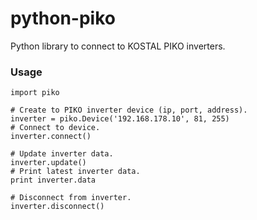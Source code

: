 python-piko
===========

Python library to connect to KOSTAL PIKO inverters.

### Usage

    import piko
    
    # Create to PIKO inverter device (ip, port, address).
    inverter = piko.Device('192.168.178.10', 81, 255)
    # Connect to device.
    inverter.connect()
    
    # Update inverter data.
    inverter.update()
    # Print latest inverter data.
    print inverter.data
    
    # Disconnect from inverter.
    inverter.disconnect()
